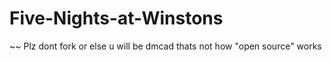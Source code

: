 # Five-Nights-at-Winstons  

~~ Plz dont fork or else u will be dmcad
thats not how "open source" works
